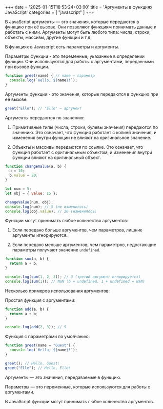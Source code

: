 +++
date = '2025-01-15T18:53:24+03:00'
title = 'Аргументы в функциях JavaScript'
categories = [ "javascript" ]
+++

В JavaScript аргументы — это значения, которые передаются в функцию при её вызове. Они позволяют функциям принимать данные и работать с ними. Аргументы могут быть любого типа: числа, строки, объекты, массивы, другие функции и т.д.

В функциях в Javascript есть параметры и аргументы.

Параметры функции - это переменные, указанные в определении функции. Они используются для работы с аргументами, переданными при вызове функции.

```js
function greet(name) { // name — параметр
  console.log(`Hello, ${name}!`);
}
```

Аргументы функции - это значения, которые передаются в функцию при её вызове.
```js
greet("Elle"); // "Elle" — аргумент
```

Аргументы передаются по значению:

1.  Примитивные типы (числа, строки, булевы значения) 
    передаются по значению. Это означает, что функция работает с копией значения, и изменения 
    внутри функции не влияют на оригинальное значение.
  
2.  Объекты и массивы передаются по ссылке. Это означает, что функция работает с оригинальным 
    объектом, и изменения внутри функции влияют на оригинальный объект.

```js
function changeValue(a, b) {
  a = 10;
  b.value = 20;
}

let num = 5;
let obj = { value: 15 };

changeValue(num, obj);
console.log(num); // 5 (не изменилось)
console.log(obj.value); // 20 (изменилось)
```

Функции могут принимать любое количество аргументов:
1.  Если передано больше аргументов, чем параметров, 
    лишние аргументы игнорируются.

2.  Если передано меньше аргументов, чем параметров, 
    недостающие параметры получают значение `undefined`.

```js 
function sum(a, b) {
  return a + b;
}

console.log(sum(1, 2, 3)); // 3 (третий аргумент игнорируется)
console.log(sum(1)); // NaN (b = undefined, 1 + undefined = NaN)
```

Несколько примеров использования аргументов:

Простая функция с аргументами:

```js
function add(a, b) {
  return a + b;
}

console.log(add(2, 3)); // 5
```

Функция с параметрами по умолчанию:

```js
function greet(name = "Guest") {
  console.log(`Hello, ${name}!`);
}

greet(); // Hello, Guest!
greet("Elle"); // Hello, Elle!
```

Аргументы — это значения, передаваемые в функцию.

Параметры — это переменные, которые используются для работы с аргументами.

В JavaScript функции могут принимать любое количество аргументов.
